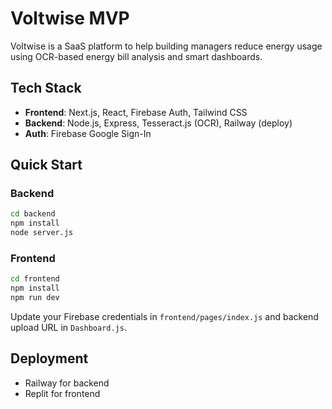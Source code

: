 # Voltwise MVP

Voltwise is a SaaS platform to help building managers reduce energy usage using OCR-based energy bill analysis and smart dashboards.

## Tech Stack
- **Frontend**: Next.js, React, Firebase Auth, Tailwind CSS
- **Backend**: Node.js, Express, Tesseract.js (OCR), Railway (deploy)
- **Auth**: Firebase Google Sign-In

## Quick Start

### Backend
```bash
cd backend
npm install
node server.js
```

### Frontend
```bash
cd frontend
npm install
npm run dev
```

Update your Firebase credentials in `frontend/pages/index.js` and backend upload URL in `Dashboard.js`.

## Deployment
- Railway for backend
- Replit  for frontend
